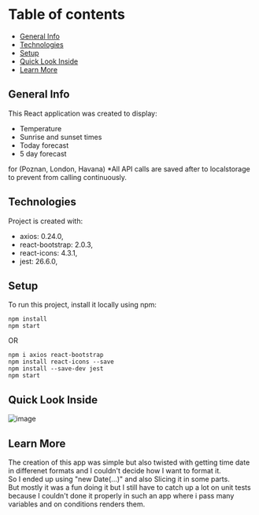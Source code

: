 # Table of contents

- [General Info](#general-info)
- [Technologies](#technologies)
- [Setup](#setup)
- [Quick Look Inside](#quick-look-inside)
- [Learn More](#learn-more)

## General Info

This React application was created to display:

- Temperature
- Sunrise and sunset times
- Today forecast
- 5 day forecast

for (Poznan, London, Havana)
*All API calls are saved after to localstorage to prevent from calling continuously.

## Technologies

Project is created with:

- axios: 0.24.0,
- react-bootstrap: 2.0.3,
- react-icons: 4.3.1,
- jest: 26.6.0,

## Setup

To run this project, install it locally using npm:

```
npm install
npm start
```

OR

```
npm i axios react-bootstrap
npm install react-icons --save
npm install --save-dev jest
npm start
```

## Quick Look Inside

![image](https://user-images.githubusercontent.com/42244290/145558036-b6dd9f05-b3d7-45d1-aa59-e982760698ad.png)


## Learn More

The creation of this app was simple but also twisted with getting time date in differenet formats and I couldn't decide how I want to format it.</br>
So I ended up using "new Date(...)" and also Slicing it in some parts.</br>
But mostly it was a fun doing it but I still have to catch up a lot on unit tests because I couldn't done it properly in such an app where i pass many variables and on conditions renders them.</br>

